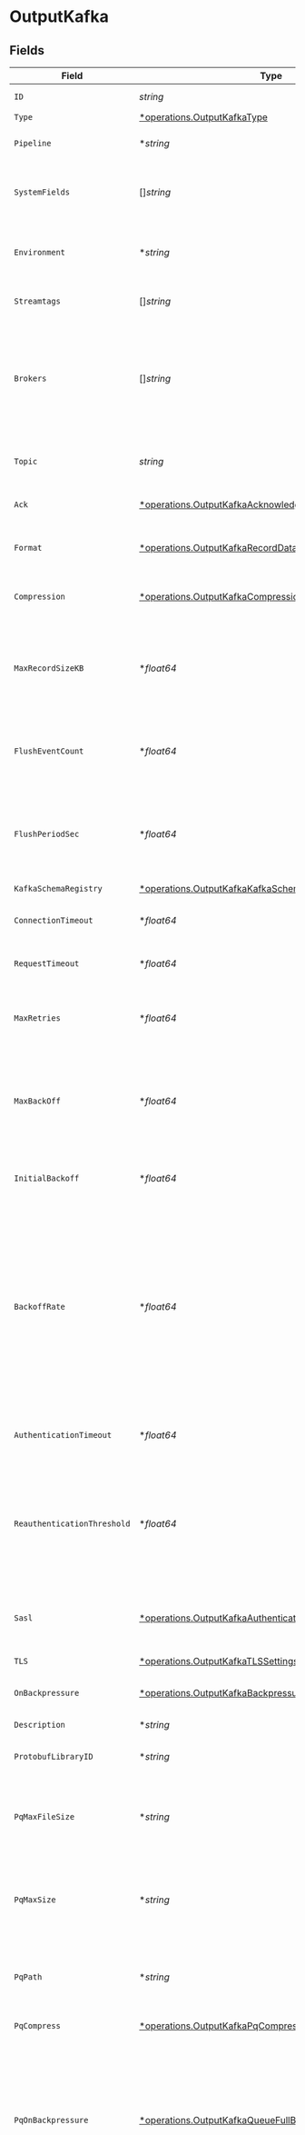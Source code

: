 # OutputKafka


## Fields

| Field                                                                                                                                                                                                                                                                                                                                                          | Type                                                                                                                                                                                                                                                                                                                                                           | Required                                                                                                                                                                                                                                                                                                                                                       | Description                                                                                                                                                                                                                                                                                                                                                    |
| -------------------------------------------------------------------------------------------------------------------------------------------------------------------------------------------------------------------------------------------------------------------------------------------------------------------------------------------------------------- | -------------------------------------------------------------------------------------------------------------------------------------------------------------------------------------------------------------------------------------------------------------------------------------------------------------------------------------------------------------- | -------------------------------------------------------------------------------------------------------------------------------------------------------------------------------------------------------------------------------------------------------------------------------------------------------------------------------------------------------------- | -------------------------------------------------------------------------------------------------------------------------------------------------------------------------------------------------------------------------------------------------------------------------------------------------------------------------------------------------------------- |
| `ID`                                                                                                                                                                                                                                                                                                                                                           | *string*                                                                                                                                                                                                                                                                                                                                                       | :heavy_check_mark:                                                                                                                                                                                                                                                                                                                                             | Unique ID for this output                                                                                                                                                                                                                                                                                                                                      |
| `Type`                                                                                                                                                                                                                                                                                                                                                         | [*operations.OutputKafkaType](../../models/operations/outputkafkatype.md)                                                                                                                                                                                                                                                                                      | :heavy_minus_sign:                                                                                                                                                                                                                                                                                                                                             | N/A                                                                                                                                                                                                                                                                                                                                                            |
| `Pipeline`                                                                                                                                                                                                                                                                                                                                                     | **string*                                                                                                                                                                                                                                                                                                                                                      | :heavy_minus_sign:                                                                                                                                                                                                                                                                                                                                             | Pipeline to process data before sending out to this output                                                                                                                                                                                                                                                                                                     |
| `SystemFields`                                                                                                                                                                                                                                                                                                                                                 | []*string*                                                                                                                                                                                                                                                                                                                                                     | :heavy_minus_sign:                                                                                                                                                                                                                                                                                                                                             | Fields to automatically add to events, such as cribl_pipe. Supports wildcards.                                                                                                                                                                                                                                                                                 |
| `Environment`                                                                                                                                                                                                                                                                                                                                                  | **string*                                                                                                                                                                                                                                                                                                                                                      | :heavy_minus_sign:                                                                                                                                                                                                                                                                                                                                             | Optionally, enable this config only on a specified Git branch. If empty, will be enabled everywhere.                                                                                                                                                                                                                                                           |
| `Streamtags`                                                                                                                                                                                                                                                                                                                                                   | []*string*                                                                                                                                                                                                                                                                                                                                                     | :heavy_minus_sign:                                                                                                                                                                                                                                                                                                                                             | Tags for filtering and grouping in @{product}                                                                                                                                                                                                                                                                                                                  |
| `Brokers`                                                                                                                                                                                                                                                                                                                                                      | []*string*                                                                                                                                                                                                                                                                                                                                                     | :heavy_check_mark:                                                                                                                                                                                                                                                                                                                                             | Enter each Kafka bootstrap server you want to use. Specify hostname and port, e.g., mykafkabroker:9092, or just hostname, in which case @{product} will assign port 9092.                                                                                                                                                                                      |
| `Topic`                                                                                                                                                                                                                                                                                                                                                        | *string*                                                                                                                                                                                                                                                                                                                                                       | :heavy_check_mark:                                                                                                                                                                                                                                                                                                                                             | The topic to publish events to. Can be overridden using the __topicOut field.                                                                                                                                                                                                                                                                                  |
| `Ack`                                                                                                                                                                                                                                                                                                                                                          | [*operations.OutputKafkaAcknowledgments](../../models/operations/outputkafkaacknowledgments.md)                                                                                                                                                                                                                                                                | :heavy_minus_sign:                                                                                                                                                                                                                                                                                                                                             | Control the number of required acknowledgments.                                                                                                                                                                                                                                                                                                                |
| `Format`                                                                                                                                                                                                                                                                                                                                                       | [*operations.OutputKafkaRecordDataFormat](../../models/operations/outputkafkarecorddataformat.md)                                                                                                                                                                                                                                                              | :heavy_minus_sign:                                                                                                                                                                                                                                                                                                                                             | Format to use to serialize events before writing to Kafka.                                                                                                                                                                                                                                                                                                     |
| `Compression`                                                                                                                                                                                                                                                                                                                                                  | [*operations.OutputKafkaCompression](../../models/operations/outputkafkacompression.md)                                                                                                                                                                                                                                                                        | :heavy_minus_sign:                                                                                                                                                                                                                                                                                                                                             | Codec to use to compress the data before sending to Kafka                                                                                                                                                                                                                                                                                                      |
| `MaxRecordSizeKB`                                                                                                                                                                                                                                                                                                                                              | **float64*                                                                                                                                                                                                                                                                                                                                                     | :heavy_minus_sign:                                                                                                                                                                                                                                                                                                                                             | Maximum size of each record batch before compression. The value must not exceed the Kafka brokers' message.max.bytes setting.                                                                                                                                                                                                                                  |
| `FlushEventCount`                                                                                                                                                                                                                                                                                                                                              | **float64*                                                                                                                                                                                                                                                                                                                                                     | :heavy_minus_sign:                                                                                                                                                                                                                                                                                                                                             | The maximum number of events you want the Destination to allow in a batch before forcing a flush                                                                                                                                                                                                                                                               |
| `FlushPeriodSec`                                                                                                                                                                                                                                                                                                                                               | **float64*                                                                                                                                                                                                                                                                                                                                                     | :heavy_minus_sign:                                                                                                                                                                                                                                                                                                                                             | The maximum amount of time you want the Destination to wait before forcing a flush. Shorter intervals tend to result in smaller batches being sent.                                                                                                                                                                                                            |
| `KafkaSchemaRegistry`                                                                                                                                                                                                                                                                                                                                          | [*operations.OutputKafkaKafkaSchemaRegistryAuthentication](../../models/operations/outputkafkakafkaschemaregistryauthentication.md)                                                                                                                                                                                                                            | :heavy_minus_sign:                                                                                                                                                                                                                                                                                                                                             | N/A                                                                                                                                                                                                                                                                                                                                                            |
| `ConnectionTimeout`                                                                                                                                                                                                                                                                                                                                            | **float64*                                                                                                                                                                                                                                                                                                                                                     | :heavy_minus_sign:                                                                                                                                                                                                                                                                                                                                             | Maximum time to wait for a connection to complete successfully                                                                                                                                                                                                                                                                                                 |
| `RequestTimeout`                                                                                                                                                                                                                                                                                                                                               | **float64*                                                                                                                                                                                                                                                                                                                                                     | :heavy_minus_sign:                                                                                                                                                                                                                                                                                                                                             | Maximum time to wait for Kafka to respond to a request                                                                                                                                                                                                                                                                                                         |
| `MaxRetries`                                                                                                                                                                                                                                                                                                                                                   | **float64*                                                                                                                                                                                                                                                                                                                                                     | :heavy_minus_sign:                                                                                                                                                                                                                                                                                                                                             | If messages are failing, you can set the maximum number of retries as high as 100 to prevent loss of data                                                                                                                                                                                                                                                      |
| `MaxBackOff`                                                                                                                                                                                                                                                                                                                                                   | **float64*                                                                                                                                                                                                                                                                                                                                                     | :heavy_minus_sign:                                                                                                                                                                                                                                                                                                                                             | The maximum wait time for a retry, in milliseconds. Default (and minimum) is 30,000 ms (30 seconds); maximum is 180,000 ms (180 seconds).                                                                                                                                                                                                                      |
| `InitialBackoff`                                                                                                                                                                                                                                                                                                                                               | **float64*                                                                                                                                                                                                                                                                                                                                                     | :heavy_minus_sign:                                                                                                                                                                                                                                                                                                                                             | Initial value used to calculate the retry, in milliseconds. Maximum is 600,000 ms (10 minutes).                                                                                                                                                                                                                                                                |
| `BackoffRate`                                                                                                                                                                                                                                                                                                                                                  | **float64*                                                                                                                                                                                                                                                                                                                                                     | :heavy_minus_sign:                                                                                                                                                                                                                                                                                                                                             | Set the backoff multiplier (2-20) to control the retry frequency for failed messages. For faster retries, use a lower multiplier. For slower retries with more delay between attempts, use a higher multiplier. The multiplier is used in an exponential backoff formula; see the Kafka [documentation](https://kafka.js.org/docs/retry-detailed) for details. |
| `AuthenticationTimeout`                                                                                                                                                                                                                                                                                                                                        | **float64*                                                                                                                                                                                                                                                                                                                                                     | :heavy_minus_sign:                                                                                                                                                                                                                                                                                                                                             | Maximum time to wait for Kafka to respond to an authentication request                                                                                                                                                                                                                                                                                         |
| `ReauthenticationThreshold`                                                                                                                                                                                                                                                                                                                                    | **float64*                                                                                                                                                                                                                                                                                                                                                     | :heavy_minus_sign:                                                                                                                                                                                                                                                                                                                                             | Specifies a time window during which @{product} can reauthenticate if needed. Creates the window measuring backward from the moment when credentials are set to expire.                                                                                                                                                                                        |
| `Sasl`                                                                                                                                                                                                                                                                                                                                                         | [*operations.OutputKafkaAuthentication](../../models/operations/outputkafkaauthentication.md)                                                                                                                                                                                                                                                                  | :heavy_minus_sign:                                                                                                                                                                                                                                                                                                                                             | Authentication parameters to use when connecting to brokers. Using TLS is highly recommended.                                                                                                                                                                                                                                                                  |
| `TLS`                                                                                                                                                                                                                                                                                                                                                          | [*operations.OutputKafkaTLSSettingsClientSide](../../models/operations/outputkafkatlssettingsclientside.md)                                                                                                                                                                                                                                                    | :heavy_minus_sign:                                                                                                                                                                                                                                                                                                                                             | N/A                                                                                                                                                                                                                                                                                                                                                            |
| `OnBackpressure`                                                                                                                                                                                                                                                                                                                                               | [*operations.OutputKafkaBackpressureBehavior](../../models/operations/outputkafkabackpressurebehavior.md)                                                                                                                                                                                                                                                      | :heavy_minus_sign:                                                                                                                                                                                                                                                                                                                                             | How to handle events when all receivers are exerting backpressure                                                                                                                                                                                                                                                                                              |
| `Description`                                                                                                                                                                                                                                                                                                                                                  | **string*                                                                                                                                                                                                                                                                                                                                                      | :heavy_minus_sign:                                                                                                                                                                                                                                                                                                                                             | N/A                                                                                                                                                                                                                                                                                                                                                            |
| `ProtobufLibraryID`                                                                                                                                                                                                                                                                                                                                            | **string*                                                                                                                                                                                                                                                                                                                                                      | :heavy_minus_sign:                                                                                                                                                                                                                                                                                                                                             | Select a set of Protobuf definitions for the events you want to send                                                                                                                                                                                                                                                                                           |
| `PqMaxFileSize`                                                                                                                                                                                                                                                                                                                                                | **string*                                                                                                                                                                                                                                                                                                                                                      | :heavy_minus_sign:                                                                                                                                                                                                                                                                                                                                             | The maximum size to store in each queue file before closing and optionally compressing (KB, MB, etc.)                                                                                                                                                                                                                                                          |
| `PqMaxSize`                                                                                                                                                                                                                                                                                                                                                    | **string*                                                                                                                                                                                                                                                                                                                                                      | :heavy_minus_sign:                                                                                                                                                                                                                                                                                                                                             | The maximum disk space that the queue can consume (as an average per Worker Process) before queueing stops. Enter a numeral with units of KB, MB, etc.                                                                                                                                                                                                         |
| `PqPath`                                                                                                                                                                                                                                                                                                                                                       | **string*                                                                                                                                                                                                                                                                                                                                                      | :heavy_minus_sign:                                                                                                                                                                                                                                                                                                                                             | The location for the persistent queue files. To this field's value, the system will append: /<worker-id>/<output-id>.                                                                                                                                                                                                                                          |
| `PqCompress`                                                                                                                                                                                                                                                                                                                                                   | [*operations.OutputKafkaPqCompressCompression](../../models/operations/outputkafkapqcompresscompression.md)                                                                                                                                                                                                                                                    | :heavy_minus_sign:                                                                                                                                                                                                                                                                                                                                             | Codec to use to compress the persisted data                                                                                                                                                                                                                                                                                                                    |
| `PqOnBackpressure`                                                                                                                                                                                                                                                                                                                                             | [*operations.OutputKafkaQueueFullBehavior](../../models/operations/outputkafkaqueuefullbehavior.md)                                                                                                                                                                                                                                                            | :heavy_minus_sign:                                                                                                                                                                                                                                                                                                                                             | How to handle events when the queue is exerting backpressure (full capacity or low disk). 'Block' is the same behavior as non-PQ blocking. 'Drop new data' throws away incoming data, while leaving the contents of the PQ unchanged.                                                                                                                          |
| `PqMode`                                                                                                                                                                                                                                                                                                                                                       | [*operations.OutputKafkaMode](../../models/operations/outputkafkamode.md)                                                                                                                                                                                                                                                                                      | :heavy_minus_sign:                                                                                                                                                                                                                                                                                                                                             | In Error mode, PQ writes events to the filesystem if the Destination is unavailable. In Backpressure mode, PQ writes events to the filesystem when it detects backpressure from the Destination. In Always On mode, PQ always writes events to the filesystem.                                                                                                 |
| `PqControls`                                                                                                                                                                                                                                                                                                                                                   | [*operations.OutputKafkaPqControls](../../models/operations/outputkafkapqcontrols.md)                                                                                                                                                                                                                                                                          | :heavy_minus_sign:                                                                                                                                                                                                                                                                                                                                             | N/A                                                                                                                                                                                                                                                                                                                                                            |